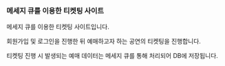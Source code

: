 ### 메세지 큐를 이용한 티켓팅 사이트

메세지 큐를 이용한 티켓팅 사이트입니다.

회원가입 및 로그인을 진행한 뒤 예매하고자 하는 공연의 티켓팅을 진행합니다.

티켓팅 진행 시 발생되는 예매 데이터는 메세지 큐를 통해 처리되어 DB에 저장됩니다.
